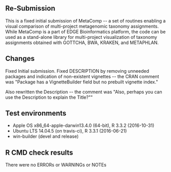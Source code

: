 ## Re-Submission

This is a fixed initial submission of MetaComp -- a set of routines enabling a visual comparison 
of multi-project metagenomic taxonomy assignments. While MetaComp is a part of EDGE Bioinformatics
platform, the code can be used as a stand-alone library for multi-project visualization of 
taxonomy assignments obtained with GOTTCHA, BWA, KRAKEN, and METAPHLAN.

## Changes

Fixed Initial submission. Fixed DESCRIPTION by removing unneeded packages and indication
of non-existent vignettes -- the CRAN comment was "Package has a VignetteBuilder field but no prebuilt 
vignette index."

Also rewritten the Description -- the comment was "Also, perhaps you can use the Description to 
explain the Title?""

## Test environments

* Apple OS x86_64-apple-darwin13.4.0 (64-bit), R 3.3.2 (2016-10-31)
* Ubuntu LTS 14.04.5 (on travis-ci), R 3.3.1 (2016-06-21)
* win-builder (devel and release)

## R CMD check results

There were no ERRORs or WARNINGs or NOTEs
